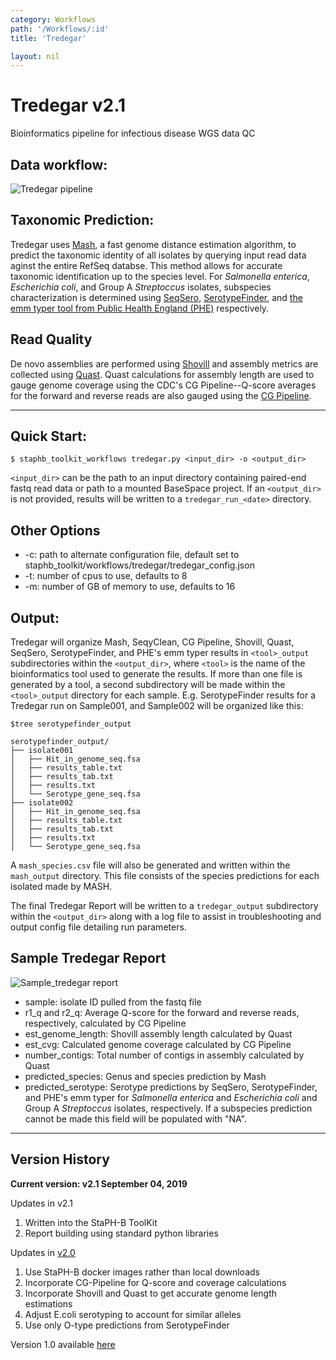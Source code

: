 ```yaml
---
category: Workflows
path: '/Workflows/:id'
title: 'Tredegar'

layout: nil
---
```


# Tredegar v2.1
Bioinformatics pipeline for infectious disease WGS data QC

## Data workflow:
![Tredegar pipeline](/staphb_toolkit/assets/tredegar/Tredegar_v2.1.png)

## Taxonomic Prediction:
Tredegar uses [Mash](http://genomebiology.biomedcentral.com/articles/10.1186/s13059-016-0997-x), a fast genome distance estimation algorithm, to predict the taxonomic identity of all isolates by querying input read data aginst the entire RefSeq databse. This method allows for accurate taxonomic identification up to the species level.
For *Salmonella enterica*, *Escherichia coli*, and Group A *Streptoccus* isolates, subspecies characterization is determined using [SeqSero](http://jcm.asm.org/content/early/2015/03/05/JCM.00323-15), [SerotypeFinder](http://jcm.asm.org/content/53/8/2410.full.pdf+html), and [the emm typer tool from Public Health England (PHE)](https://github.com/phe-bioinformatics/emm-typing-tool) respectively.

## Read Quality
De novo assemblies are performed using [Shovill](https://github.com/tseemann/shovill) and assembly metrics are collected using [Quast](https://github.com/ablab/quast). Quast calculations for assembly length are used to gauge genome coverage using the CDC's CG Pipeline--Q-score averages for the forward and reverse reads are also gauged using the [CG Pipeline](https://github.com/lskatz/CG-Pipeline).

---

## Quick Start:

````
$ staphb_toolkit_workflows tredegar.py <input_dir> -o <output_dir>
````

`<input_dir>` can be the path to an input directory containing paired-end fastq read data or path to a mounted BaseSpace project.
If an `<output_dir>` is not provided, results will be written to a `tredegar_run_<date>` directory.


## Other Options
- -c: path to alternate configuration file, default set to staphb_toolkit/workflows/tredegar/tredegar_config.json
- -t: number of cpus to use, defaults to 8
- -m: number of GB of memory to use, defaults to 16

## Output:
Tredegar will organize Mash, SeqyClean, CG Pipeline, Shovill, Quast, SeqSero, SerotypeFinder, and PHE's emm typer results in `<tool>_output` subdirectories within the `<output_dir>`, where `<tool>` is the name
of the bioinformatics tool used to generate the results. If more than one file is generated by a tool, a second subdirectory will be made within the `<tool>_output` directory for each sample.
E.g. SerotypeFinder results for a Tredegar run on Sample001, and Sample002 will be organized like this:

`````
$tree serotypefinder_output

serotypefinder_output/
├── isolate001
│   ├── Hit_in_genome_seq.fsa
│   ├── results_table.txt
│   ├── results_tab.txt
│   ├── results.txt
│   └── Serotype_gene_seq.fsa
├── isolate002
│   ├── Hit_in_genome_seq.fsa
│   ├── results_table.txt
│   ├── results_tab.txt
│   ├── results.txt
│   └── Serotype_gene_seq.fsa

`````

A `mash_species.csv` file will also be generated and written within the `mash_output` directory. This file consists of the species predictions for each isolated made by MASH.

The final Tredegar Report will be written to a `tredegar_output` subdirectory within the `<output_dir>` along with a log file to assist in troubleshooting and output config file detailing run parameters.


## Sample Tredegar Report
![Sample_tredegar report](/staphb_toolkit/assets/tredegar/tred2_sample_out.png)
- sample: isolate ID pulled from the fastq file
- r1_q and r2_q: Average Q-score for the forward and reverse reads, respectively, calculated by CG Pipeline
- est_genome_length: Shovill assembly length calculated by Quast
- est_cvg: Calculated genome coverage calculated by CG Pipeline
- number_contigs: Total number of contigs in assembly calculated by Quast
- predicted_species: Genus and species prediction by Mash
- predicted_serotype: Serotype predictions by SeqSero, SerotypeFinder, and PHE's emm typer for *Salmonella enterica* and *Escherichia coli* and Group A *Streptoccus* isolates, respectively. If a subspecies prediction cannot be made this field will be populated with "NA".  


---
## Version History

<b>Current version: v2.1 September 04, 2019</b>

Updates in v2.1
1. Written into the StaPH-B ToolKit
2. Report building using standard python libraries

Updates in [v2.0](https://github.com/kevinlibuit/Tredegar)
1. Use StaPH-B docker images rather than local downloads
2. Incorporate CG-Pipeline for Q-score and coverage calculations
3. Incorporate Shovill and Quast to get accurate genome length estimations
4. Adjust E.coli serotyping to account for similar alleles
5. Use only O-type predictions from SerotypeFinder

Version 1.0 available [here](https://github.com/kevinlibuit/Tredegar/releases)
